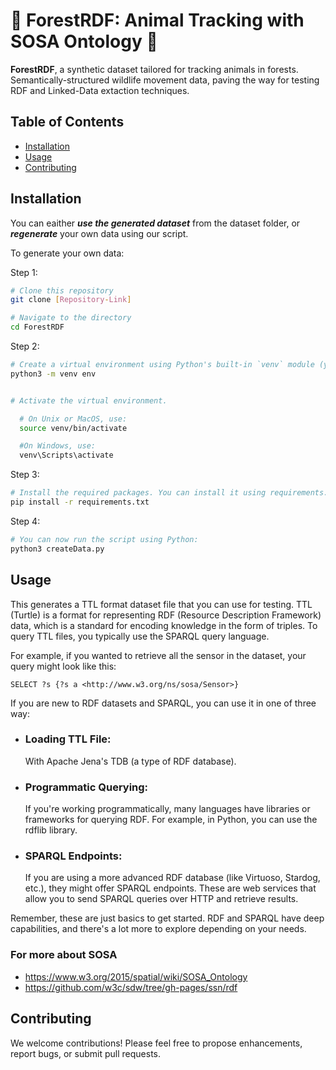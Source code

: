 # 🌲 ForestRDF: Animal Tracking with SOSA Ontology 🐾

**ForestRDF**, a synthetic dataset tailored for tracking animals in forests. Semantically-structured wildlife movement data, paving the way for testing RDF and Linked-Data extaction techniques. 

## Table of Contents

- [Installation](#installation)
- [Usage](#usage)
- [Contributing](#contributing)



## Installation

You can eaither ***use the generated dataset*** from the dataset folder, or ***regenerate*** your own data using our script.

To generate your own data:

Step 1:
```bash
# Clone this repository
git clone [Repository-Link]

# Navigate to the directory
cd ForestRDF
```

Step 2:
```bash
# Create a virtual environment using Python's built-in `venv` module (you may need to replace `python3` with `python` or `py` depending on your system setup):
python3 -m venv env


# Activate the virtual environment. 

  # On Unix or MacOS, use:
  source venv/bin/activate

  #On Windows, use:
  venv\Scripts\activate

```

Step 3:

```bash
# Install the required packages. You can install it using requirements.txt:
pip install -r requirements.txt
```

Step 4:

```bash
# You can now run the script using Python:
python3 createData.py
```
## Usage

This generates a TTL format dataset file that you can use for testing. TTL (Turtle) is a format for representing RDF (Resource Description Framework) data, which is a standard for encoding knowledge in the form of triples. To query TTL files, you typically use the SPARQL query language.

For example, if you wanted to retrieve all the sensor in the dataset, your query might look like this:
```SPARQL
SELECT ?s {?s a <http://www.w3.org/ns/sosa/Sensor>}
```

If you are new to RDF datasets and SPARQL, you can use it in one of three way:

- ### Loading TTL File:
    With Apache Jena's TDB (a type of RDF database).

- ### Programmatic Querying:
    If you're working programmatically, many languages have libraries or frameworks for querying RDF. For example, in Python, you can use the rdflib library.

- ### SPARQL Endpoints:
    If you are using a more advanced RDF database (like Virtuoso, Stardog, etc.), they might offer SPARQL endpoints. These are web services that allow you to send SPARQL queries over HTTP and retrieve results.

Remember, these are just basics to get started. RDF and SPARQL have deep capabilities, and there's a lot more to explore depending on your needs.

### For more about SOSA
- https://www.w3.org/2015/spatial/wiki/SOSA_Ontology
- https://github.com/w3c/sdw/tree/gh-pages/ssn/rdf


## Contributing

We welcome contributions! Please feel free to propose enhancements, report bugs, or submit pull requests.
